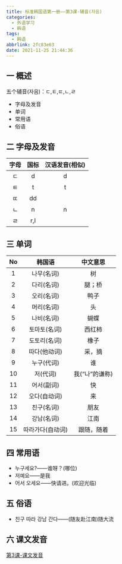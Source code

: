 ```yaml
---
title: 标准韩国语第一册——第3课-辅音(자음)
categories:
  - 外语学习
  - 韩语
tags:
  - 韩语
abbrlink: 2fc83e63
date: 2021-11-25 21:44:36
---
```

## 一 概述

五个辅音(자음)：ㄷ,ㅌ,ㄸ,ㄴ,ㄹ

* 字母及发音
* 单词
* 常用语
* 俗语

<!--more-->

## 二 字母及发音

| 字母 | 国标 | 汉语发音(相似) |
| :--: | :--: | :------------: |
|  ㄷ  |  d   |       d        |
|  ㅌ  |  t   |       t        |
|  ㄸ  |  dd  |                |
|  ㄴ  |  n   |       n        |
|  ㄹ  | r,l  |                |

## 三 单词

|  No  |      韩国语      |    中文意思    |
| :--: | :--------------: | :------------: |
|  1   |    나무(名词)    |       树       |
|  2   |    다리(名词)    |     腿；桥     |
|  3   |    오리(名词)    |      鸭子      |
|  4   |    머리(名词)    |       头       |
|  5   |    나비(名词)    |      蝴蝶      |
|  6   |   토마토(名词)   |     西红柿     |
|  7   |   도토리(名词)   |      橡子      |
|  8   |   따다(他动词)   |     采，摘     |
|  9   |    누구(代词)    |       谁       |
|  10  |     저(代词)     | 我(“나”的谦称) |
|  11  |    어서(副词)    |       快       |
|  12  |   오다(自动词)   |       来       |
|  13  |    친구(名词)    |      朋友      |
|  14  |    강남(名词)    |      江南      |
|  15  | 따라가다(自动词) |   跟随，随着   |

## 四 常用语

* 누구세요?——谁呀？(哪位)
* 저예요——是我
* 어서 오세요——快请进。(欢迎光临)

## 五 俗语

* 친구 따라 강남 간다——(随友赴江南)随大流

## 六 课文发音

[第3课-课文发音](https://biz.cli.im/Pcview?name=https%3A%2F%2Fbiz.cli.im%2Ftest%2FWZ485297%3Fcoding%3DJ249AF%26qrurl%3Dhttp%253A%252F%252Fqr31.cn%252FJ249AF%26gtype%3D2&time=1)

